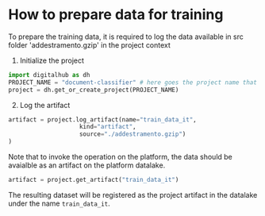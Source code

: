 # How to prepare data for training

To prepare the training data, it is required to log the data available in src folder 'addestramento.gzip' in the project context 

1. Initialize the project

```python
import digitalhub as dh
PROJECT_NAME = "document-classifier" # here goes the project name that you are creating on the platform
project = dh.get_or_create_project(PROJECT_NAME)
```

2. Log the artifact

```python
artifact = project.log_artifact(name="train_data_it",
                    kind="artifact",
                    source="./addestramento.gzip")
)
```
Note that to invoke the operation on the platform, the data should be avaialble as an artifact on the platform datalake.

```python
artifact = project.get_artifact("train_data_it")
```

The resulting dataset will be registered as the project artifact in the datalake under the name ``train_data_it``.
